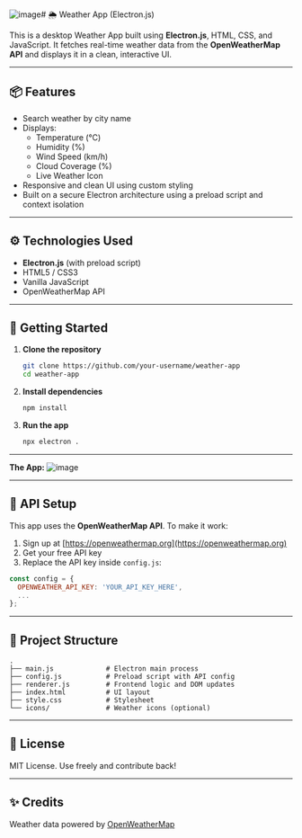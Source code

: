![image](https://github.com/user-attachments/assets/972b4cb9-2b0a-4a7e-b750-3cf6e3c95d18)# 🌦️ Weather App (Electron.js)

This is a desktop Weather App built using **Electron.js**, HTML, CSS, and JavaScript. It fetches real-time weather data from the **OpenWeatherMap API** and displays it in a clean, interactive UI.

---

## 📦 Features

- Search weather by city name
- Displays:
  - Temperature (°C)
  - Humidity (%)
  - Wind Speed (km/h)
  - Cloud Coverage (%)
  - Live Weather Icon
- Responsive and clean UI using custom styling
- Built on a secure Electron architecture using a preload script and context isolation

---

## ⚙️ Technologies Used

- **Electron.js** (with preload script)
- HTML5 / CSS3
- Vanilla JavaScript
- OpenWeatherMap API

---

## 🚀 Getting Started

1. **Clone the repository**  
   ```bash
   git clone https://github.com/your-username/weather-app
   cd weather-app
   ```

2. **Install dependencies**  
   ```bash
   npm install
   ```

3. **Run the app**  
   ```bash
   npx electron .
   ```

---
**The App:**
![image](https://github.com/user-attachments/assets/a2d54bf2-4810-4caf-a846-329c7a882354)

---
## 🔐 API Setup

This app uses the **OpenWeatherMap API**. To make it work:

1. Sign up at [https://openweathermap.org](https://openweathermap.org)
2. Get your free API key
3. Replace the API key inside `config.js`:

```js
const config = {
  OPENWEATHER_API_KEY: 'YOUR_API_KEY_HERE',
  ...
};
```

---

## 📁 Project Structure

```
.
├── main.js             # Electron main process
├── config.js           # Preload script with API config
├── renderer.js         # Frontend logic and DOM updates
├── index.html          # UI layout
├── style.css           # Stylesheet
└── icons/              # Weather icons (optional)
```

---

## 📝 License

MIT License. Use freely and contribute back!

---

## ✨ Credits

Weather data powered by [OpenWeatherMap](https://openweathermap.org/)
